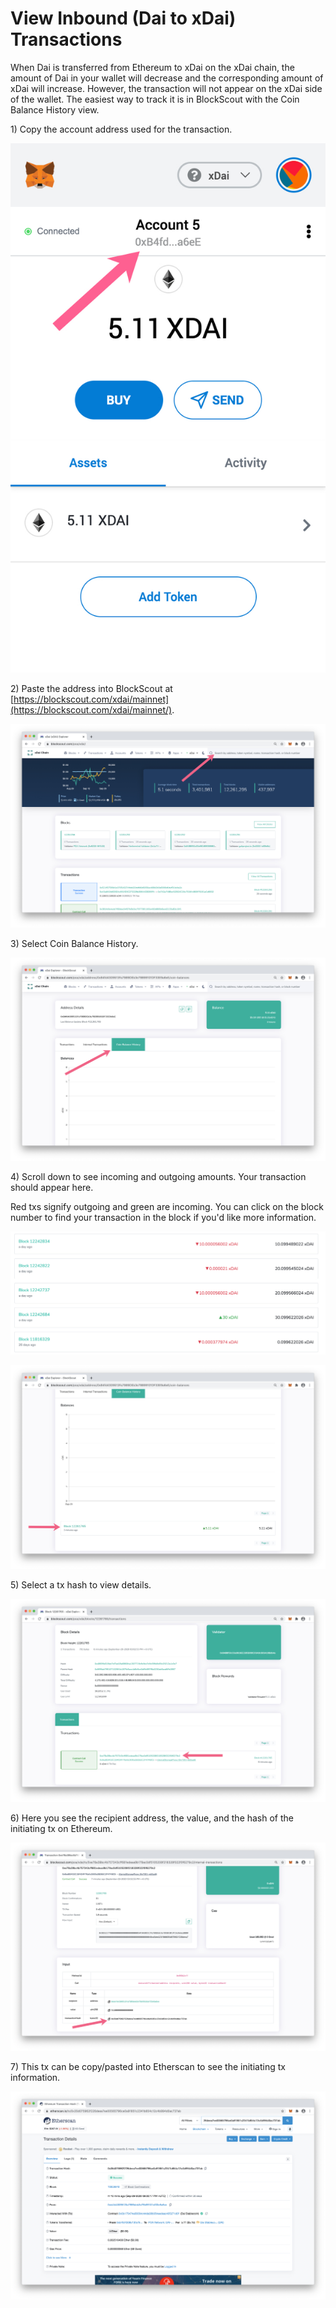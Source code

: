 # View Inbound \(Dai to xDai\) Transactions

When Dai is transferred from Ethereum to xDai on the xDai chain, the amount of Dai in your wallet will decrease and the corresponding amount of xDai will increase. However, the transaction will not appear on the xDai side of the wallet.  The easiest way to track it is in BlockScout with the Coin Balance History view.

1\) Copy the account address used for the transaction.

![Copy Address - you can be connected to Ethereum or xDai, it is the same address on both chains.](../../../.gitbook/assets/tut22.jpg)

2\) Paste the address into BlockScout at [https://blockscout.com/xdai/mainnet](https://blockscout.com/xdai/mainnet/).

![](../../../.gitbook/assets/tut2.jpg)

3\) Select Coin Balance History.

![](../../../.gitbook/assets/tut3%20%281%29.jpg)

4\) Scroll down to see incoming and outgoing amounts.  Your transaction should appear here.

Red txs signify outgoing and green are incoming. You can click on the block number to find your transaction in the block if you'd like more information. 

![](../../../.gitbook/assets/tut5.jpg)

![Click the block for more details](../../../.gitbook/assets/tut6.jpg)

5\) Select a tx hash to view details.

![](../../../.gitbook/assets/tut9.jpg)

6\) Here you see the recipient address, the value, and the hash of the initiating tx on Ethereum.

![](../../../.gitbook/assets/tut10.jpg)

7\) This tx can be copy/pasted into Etherscan to see the initiating tx information.

![](../../../.gitbook/assets/tut11.jpg)

